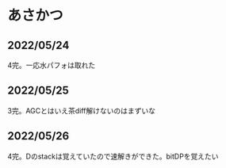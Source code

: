 # あさかつ

## 2022/05/24
4完。一応水パフォは取れた

## 2022/05/25
3完。AGCとはいえ茶diff解けないのはまずいな

## 2022/05/26
4完。Dのstackは覚えていたので速解きができた。bitDPを覚えたい
